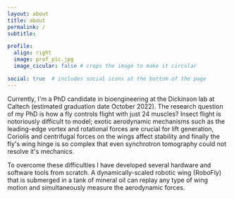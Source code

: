 ```yaml
---
layout: about
title: about
permalink: /
subtitle:

profile:
  align: right
  image: prof_pic.jpg
  image_cicular: false # crops the image to make it circular

social: true  # includes social icons at the bottom of the page
---
```


Currently, I'm a PhD candidate in bioengineering at the Dickinson lab at Caltech (estimated graduation date October 2022). The research question of my PhD is how a fly controls flight with just 24 muscles? Insect flight is notoriously difficult to model; exotic aerodynamic mechanisms such as the leading-edge vortex and rotational forces are crucial for lift generation, Coriolis and centrifugal forces on the wings affect stability and finally the fly's wing hinge is so complex that even synchrotron tomography could not resolve it's mechanics. 

To overcome these difficulties I have developed several hardware and software tools from scratch. A dynamically-scaled robotic wing (RoboFly) that is submerged in a tank of mineral oil can replay any type of wing motion and simultaneously measure the aerodynamic forces. 
